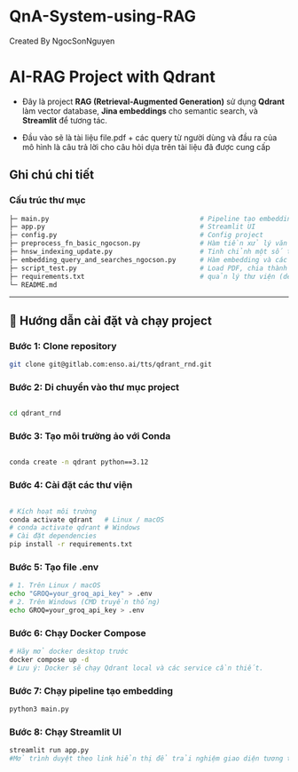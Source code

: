 # QnA-System-using-RAG

Created By NgocSonNguyen

# AI-RAG Project with Qdrant

- Đây là project **RAG (Retrieval-Augmented Generation)** sử dụng **Qdrant** làm vector database, **Jina embeddings** cho semantic search, và **Streamlit** để tương tác.

- Đầu vào sẽ là tài liệu file.pdf + các query từ người dùng và đầu ra của mô hình là câu trả lời cho câu hỏi dựa trên tài liệu đã được cung cấp

## Ghi chú chi tiết

### **Cấu trúc thư mục**

```bash
├─ main.py                                      # Pipeline tạo embedding tinh chỉnh tham số hnsw, thử nghiệm chiến lược tìm kiếm
├─ app.py                                       # Streamlit UI
├─ config.py                                    # Config project
├─ preprocess_fn_basic_ngocson.py               # Hàm tiền xử lý văn bản, loại bỏ khoảng trắng
├─ hnsw_indexing_update.py                      # Tinh chỉnh một số tham số trong việc tạo index
├─ embedding_query_and_searches_ngocson.py      # Hàm embedding và các method search
├─ script_test.py                               # Load PDF, chia thành các chunk, gọi model embedding chuyển các chunk thành embedding và lưu vào Qdrant vector database
├─ requirements.txt                             # quản lý thư viện (dependencies)
└─ README.md
```

---

## 🚀 Hướng dẫn cài đặt và chạy project

### **Bước 1: Clone repository**

```bash
git clone git@gitlab.com:enso.ai/tts/qdrant_rnd.git
```

### **Bước 2: Di chuyển vào thư mục project**

```bash

cd qdrant_rnd
```

### **Bước 3: Tạo môi trường ảo với Conda**

```bash

conda create -n qdrant python==3.12
```

### **Bước 4: Cài đặt các thư viện**

```bash

# Kích hoạt môi trường
conda activate qdrant   # Linux / macOS
# conda activate qdrant # Windows
# Cài đặt dependencies
pip install -r requirements.txt
```

### **Bước 5: Tạo file .env**

```bash
# 1. Trên Linux / macOS
echo "GROQ=your_groq_api_key" > .env
# 2. Trên Windows (CMD truyền thống)
echo GROQ=your_groq_api_key > .env
```

### **Bước 6: Chạy Docker Compose**

```bash
# Hãy mở docker desktop trước
docker compose up -d
# Lưu ý: Docker sẽ chạy Qdrant local và các service cần thiết.
```

### **Bước 7: Chạy pipeline tạo embedding**

```bash
python3 main.py
```

### **Bước 8: Chạy Streamlit UI**

```bash
streamlit run app.py
#Mở trình duyệt theo link hiển thị để trải nghiệm giao diện tương tác với RAG + LLM.
```
